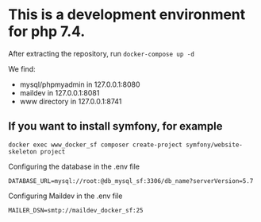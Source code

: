# This is a development environment for php 7.4.

After extracting the repository, run
`docker-compose up -d`

We find:
* mysql/phpmyadmin in 127.0.0.1:8080
* maildev in 127.0.0.1:8081
* www directory in 127.0.0.1:8741

## If you want to install symfony, for example
`docker exec www_docker_sf composer create-project symfony/website-skeleton project`

Configuring the database in the .env file

`DATABASE_URL=mysql://root:@db_mysql_sf:3306/db_name?serverVersion=5.7`

Configuring Maildev in the .env file

`MAILER_DSN=smtp://maildev_docker_sf:25`
